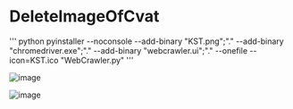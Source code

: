 # DeleteImageOfCvat

''' python
pyinstaller --noconsole --add-binary "KST.png";"." --add-binary "chromedriver.exe";"." --add-binary "webcrawler.ui";"." --onefile --icon=KST.ico "WebCrawler.py"
'''

![image](https://user-images.githubusercontent.com/68678355/139574513-bae41827-c781-4051-9cbc-d51bc6c232e4.png)


![image](https://user-images.githubusercontent.com/68678355/139574502-ef183fcd-6ba3-4441-8ca3-67434691eade.png)
